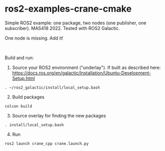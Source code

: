 # ros2-examples-crane-cmake
Simple ROS2 example: one package, two nodes (one publisher, one subscriber). MAS418 2022. Tested with ROS2 Galactic.

One node is missing. Add it!


<br />

Build and run:


1. Source your ROS2 environment ("underlay"). If built as described here: https://docs.ros.org/en/galactic/Installation/Ubuntu-Development-Setup.html
```console
. ~/ros2_galactic/install/local_setup.bash
```

2. Build packages

```console
colcon build
```

3. Source overlay for finding the new packages
```console
. install/local_setup.bash 
```

4. Run
```console
ros2 launch crane_cpp crane.launch.py
```
